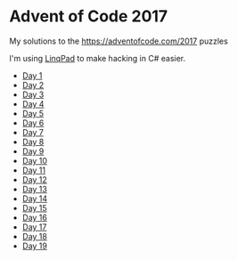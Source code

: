 # Advent of Code 2017

My solutions to the https://adventofcode.com/2017 puzzles

I'm using [LinqPad](https://www.linqpad.net/) to make hacking in C# easier.

+ [Day 1](src/day1.linq)
+ [Day 2](src/day2.linq)
+ [Day 3](src/day3.linq)
+ [Day 4](src/day4.linq)
+ [Day 5](src/day5.linq)
+ [Day 6](src/day6.linq)
+ [Day 7](src/day7.linq)
+ [Day 8](src/day8.linq)
+ [Day 9](src/day9.linq)
+ [Day 10](src/day10.linq)
+ [Day 11](src/day11.linq)
+ [Day 12](src/day12.linq)
+ [Day 13](src/day13.linq)
+ [Day 14](src/day14.linq)
+ [Day 15](src/day15.linq)
+ [Day 16](src/day16.linq)
+ [Day 17](src/day17.linq)
+ [Day 18](src/day18.linq)
+ [Day 19](src/day19.linq)

